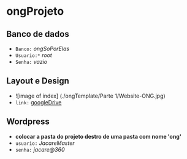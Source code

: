# ongProjeto

## **Banco de dados**
* `Banco:`  _ongSoPorElas_
* `Usuario:*` _root_
* `Senha:` _vazio_

## **Layout e Design**
* ![image of index] (./ongTemplate/Parte 1/Website-ONG.jpg)
* `link:` [googleDrive](https://drive.google.com/drive/folders/1Ga9hyalTXIsaSE77c_RkpIztRBx0u3-N)

## **Wordpress**
* **colocar a pasta do projeto destro de uma pasta com nome 'ong'**
* `usuario:` _JacareMaster_
* `senha:` _jacare@360_